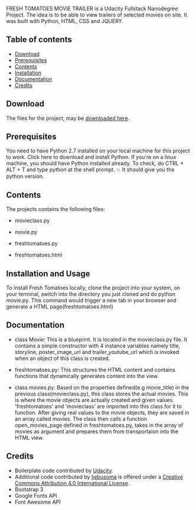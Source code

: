 
FRESH TOMATOES MOVIE TRAILER is a Udacity Fullstack Nanodegree Project. The idea is to be able to view trailers of selected movies on site.
It was built with Python, HTML, CSS and JQUERY.



## Table of contents

- [Download](#download)
- [Prerequisites](#Prerequisites)
- [Contents](#contents)
- [Installation](#installation-and-usage)
- [Documentation](#documentation)
- [Credits](#credits)


## Download

The files for the project, may be [downloaded here](https://github.com/Ijebusoma/movietrailer/archive/master.zip).

## Prerequisites
You need to have Python 2.7 installed on your local machine for this project to work. Click here to download and install Python. If you're on a linux machine, you should have Python installed already. To check, do CTRL + ALT + T and type python at the shell prompt. :boom: It should give you the python version. 

## Contents
The projects contains the following files:


- movieclass.py 

- movie.py

- freshtomatoes.py

- freshtomatoes.html

## Installation and Usage
To install Fresh Tomatoes locally, clone the project into your system, on your terminal, switch into the directory you just cloned and do python movie.py. This command would trigger a new tab in your browser and generate a HTML page(freshtomatoes.html)

## Documentation 
- class Movie: This is a blueprint. It is located in the movieclass.py file. It contains a simple constructor with 4 instance variables namely title, storyline, poster_image_url and trailer_youtube_url which is invoked when an object of this class is created.

- freshtomatoes.py: This structures the HTML content and contains functions that dynamically generates content into the view.

- class movies.py: Based on the properties defined(e.g movie_title) in the previous class(movieclass.py), this class stores the actual movies. This is where the movie objects are actually created and given values. 'freshtomatoes' and 'movieclass' are imported into this class for it to function. After giving real values to the movie objects, they are saved in an array called movies. The class then calls a function open_movies_page defined in freshtomatoes.py, takes in the array of movies as argument and prepares them from transportaion into the HTML view.

## Credits

- Boilerplate code contributed by [Udacity](http://www.udacity.com).
- Additional code contributed by [Ijebusoma]() is offered under a [Creative Commons Attribution 4.0 International License](http://creativecommons.org/licenses/by/4.0/).
- Bootstrap 3
- Google Fonts API
- Font Awesome API


